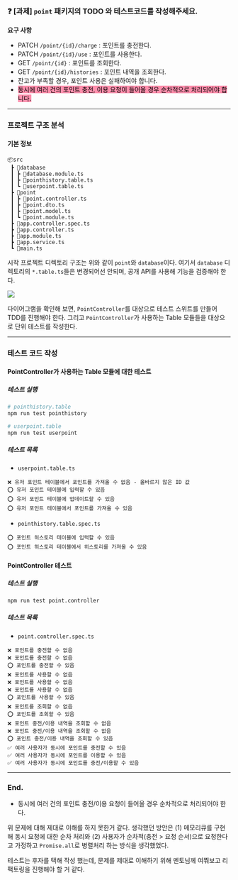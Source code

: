 ### ❓ [과제] `point` 패키지의 TODO 와 테스트코드를 작성해주세요.

**요구 사항**

- PATCH `/point/{id}/charge` : 포인트를 충전한다.
- PATCH `/point/{id}/use` : 포인트를 사용한다.
- GET `/point/{id}` : 포인트를 조회한다.
- GET `/point/{id}/histories` : 포인트 내역을 조회한다.
- 잔고가 부족할 경우, 포인트 사용은 실패하여야 합니다.
- <mark style="background: #FF5582A6;">동시에 여러 건의 포인트 충전, 이용 요청이 들어올 경우 순차적으로 처리되어야 합니다.</mark>

---

### 프로젝트 구조 분석

#### 기본 정보

```text
📦src
 ┣ 📂database
 ┃ ┣ 📜database.module.ts
 ┃ ┣ 📜pointhistory.table.ts
 ┃ ┗ 📜userpoint.table.ts
 ┣ 📂point
 ┃ ┣ 📜point.controller.ts
 ┃ ┣ 📜point.dto.ts
 ┃ ┣ 📜point.model.ts
 ┃ ┗ 📜point.module.ts
 ┣ 📜app.controller.spec.ts
 ┣ 📜app.controller.ts
 ┣ 📜app.module.ts
 ┣ 📜app.service.ts
 ┗ 📜main.ts
```

시작 프로젝트 디렉토리 구조는 위와 같이 `point`와 `database`이다.
여기서 `database` 디렉토리의 `*.table.ts`들은 변경되어선 안되며, 공개 API를 사용해 기능을 검증해야 한다.

![](https://i.imgur.com/AnSKQMk.png)

다이어그램을 확인해 보면, `PointController`를 대상으로 테스트 스위트를 만들어 TDD를 진행해야 한다.
그리고 `PointController`가 사용하는 Table 모듈들을 대상으로 단위 테스트를 작성한다.

---

### 테스트 코드 작성

#### PointController가 사용하는 Table 모듈에 대한 테스트

##### 테스트 실행

```bash
# pointhistory.table
npm run test pointhistory

# userpoint.table
npm run test userpoint
```

##### 테스트 목록

- `userpoint.table.ts`

```
❌ 유저 포인트 테이블에서 포인트를 가져올 수 없음 - 올바르지 않은 ID 값
⭕️ 유저 포인트 테이블에 입력할 수 있음
⭕️ 유저 포인트 테이블에 업데이트할 수 있음
⭕️ 유저 포인트 테이블에서 포인트를 가져올 수 있음
```

- `pointhistory.table.spec.ts`

```
⭕️ 포인트 히스토리 테이블에 입력할 수 있음
⭕️ 포인트 히스토리 테이블에서 히스토리를 가져올 수 있음
```

#### PointController 테스트

##### 테스트 실행

```bash
npm run test point.controller
```

##### 테스트 목록

- `point.controller.spec.ts`

```
❌ 포인트를 충전할 수 없음
❌ 포인트를 충전할 수 없음
⭕️ 포인트를 충전할 수 있음
❌ 포인트를 사용할 수 없음
❌ 포인트를 사용할 수 없음
❌ 포인트를 사용할 수 없음
⭕️ 포인트를 사용할 수 있음
❌ 포인트를 조회할 수 없음
⭕️ 포인트를 조회할 수 있음
❌ 포인트 충전/이용 내역을 조회할 수 없음
❌ 포인트 충전/이용 내역을 조회할 수 없음
⭕️ 포인트 충전/이용 내역을 조회할 수 있음
✅ 여러 사용자가 동시에 포인트를 충전할 수 있음
✅ 여러 사용자가 동시에 포인트를 이용할 수 있음
✅ 여러 사용자가 동시에 포인트를 충전/이용할 수 있음
```

---

### End.

- 동시에 여러 건의 포인트 충전/이용 요청이 들어올 경우 순차적으로 처리되어야 한다.

위 문제에 대해 제대로 이해를 하지 못한거 같다. 생각했던 방안은 (1) 메모리큐를 구현해 동시 요청에 대한 순차 처리와 (2) 사용자가 순차적(충전 > 요청 순서)으로 요청한다고 가정하고 `Promise.all`로 병렬처리 하는 방식을 생각했었다.

테스트는 후자를 택해 작성 했는데, 문제를 제대로 이해하기 위해 멘토님께 여쭤보고 리팩토링을 진행해야 할 거 같다.
